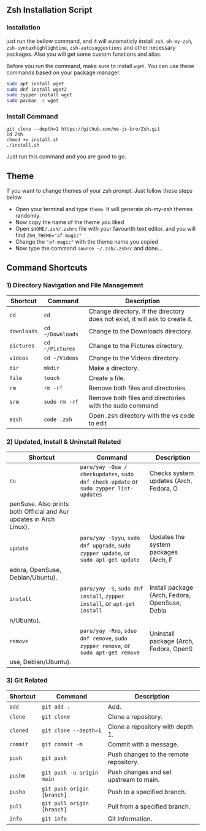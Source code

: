 ## Zsh Installation Script

### Installation
just run the bellow command, and it will automaticly install `zsh`, `oh-my-zsh`, `zsh-syntaxhighlightine`, `zsh-autosuggestions` and other necessary packages. Also you will get some custom funstions and alias. <br>

Before you run the command, make sure to install `wget`. You can use these commands based on your package manager.
```bash
sudo apt install wget
sudo dnf install wget2
sudo zypper install wget
sudo pacman -S wget
```

### Install Command
```
git clone --depth=1 https://github.com/me-js-bro/Zsh.git
cd Zsh
chmod +x install.sh
./install.sh
```
Just run this command and you are good to go.

## Theme
If you want to change themes of your zsh prompt. Just follow these steps below

- Open your terminal and type `theme`. It will generate oh-my-zsh themes randomly.
- Now copy the name of the theme you liked
- Open `$HOME/.zsh/.zshrc` file with your favourith text editor. and you will find `ZSH_THEME="af-magic"`
- Change the `"af-magic"` with the theme name you copied
- Now type the command `source ~/.zsh/.zshrc` and done...


## Command Shortcuts

### 1) Directory Navigation and File Management

| Shortcut | Command | Description |
|----------|---------|-------------|
| `cd`     | `cd`    | Change directory. If the directory does not exist, it will ask to create it. |
| `downloads`     | `cd ~/Downloads` | Change to the Downloads directory. |
| `pictures`     | `cd ~/Pictures`  | Change to the Pictures directory. |
| `videos`     | `cd ~/Videos`    | Change to the Videos directory. |
| `dir`     | `mkdir`          | Make a directory. |
| `file`     | `touch`          | Create a file. |
| `rm`      | `rm -rf`         | Remove both files and directories. |
| `srm`      | `sudo rm -rf`         | Remove both files and directories with the sudo command |
| `ezsh`   | `code .zsh`    | Open .zsh directory with the vs code to edit  |

### 2) Updated, Install & Uninstall Related

| Shortcut | Command | Description |
|----------|---------|-------------|
| `cu`     | `paru/yay -Qua / checkupdates`, `sudo dnf check-update` or `sudo zypper list-updates`  | Checks system updates (Arch, Fedora, O
penSuse. Also prints both Official and Aur updates in Arch Linux). |
| `update`     | `paru/yay -Syyu`, `sudo dnf upgrade`, `sudo zypper update`, or `sudo apt-get update` | Updates the system packages (Arch, F
edora, OpenSuse, Debian/Ubuntu). |
| `install`     | `paru/yay -S`, `sudo dnf install`, `zypper install`, or `apt-get install` | Install package (Arch, Fedora, OpenSuse, Debia
n/Ubuntu). |
| `remove`     | `paru/yay -Rns`, `sduo dnf remove`, `sudo zypper remove`, or `sudo apt-get remove` | Uninstall package (Arch, Fedora, OpenS
use, Debian/Ubuntu). |

### 3) Git Related

| Shortcut | Command | Description |
|----------|---------|-------------|
| `add`     | `git add .`         | Add. |
| `clone`     | `git clone`         | Clone a repository. |
| `cloned`    | `git clone --depth=1` | Clone a repository with depth 1. |
| `commit`    | `git commit -m`     | Commit with a message. |
| `push`     | `git push`          | Push changes to the remote repository. |
| `pushm`    | `git push -u origin main` | Push changes and set upstream to main. |
| `pusho`    | `git push origin [branch]` | Push to a specified branch. |
| `pull`    | `git pull origin [branch]` | Pull from a specified branch. |
| `info`    | `git info` | Git Information. |

